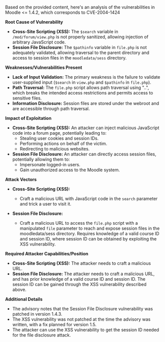 Based on the provided content, here's an analysis of the vulnerabilities in Moodle <= 1.4.2, which corresponds to CVE-2004-1424

**Root Cause of Vulnerability**

*   **Cross-Site Scripting (XSS):** The `$search` variable in `/mod/forum/view.php` is not properly sanitized, allowing injection of arbitrary JavaScript code.
*   **Session File Disclosure:** The `$pathinfo` variable in `file.php` is not adequately validated, allowing traversal to the parent directory and access to session files in the `moodledata/sess` directory.

**Weaknesses/Vulnerabilities Present**

*   **Lack of Input Validation:** The primary weakness is the failure to validate user-supplied input (`$search` in `view.php` and `$pathinfo` in `file.php`).
*   **Path Traversal:**  The `file.php` script allows path traversal using "..", which breaks the intended access restrictions and permits access to sensitive files.
*   **Information Disclosure:** Session files are stored under the webroot and are accessible through path traversal.

**Impact of Exploitation**

*   **Cross-Site Scripting (XSS):** An attacker can inject malicious JavaScript code into a forum page, potentially leading to:
    *   Stealing user cookies and session IDs.
    *   Performing actions on behalf of the victim.
    *   Redirecting to malicious websites.
*   **Session File Disclosure:** An attacker can directly access session files, potentially allowing them to:
    *   Impersonate logged-in users.
    *   Gain unauthorized access to the Moodle system.

**Attack Vectors**

*   **Cross-Site Scripting (XSS):**
    *   Craft a malicious URL with JavaScript code in the `search` parameter and trick a user to visit it.

*   **Session File Disclosure:**
    *   Craft a malicious URL to access the `file.php` script with a manipulated `file` parameter to reach and expose session files in the moodledata/sess directory. Requires knowledge of a valid course ID and session ID, where session ID can be obtained by exploiting the XSS vulnerability.

**Required Attacker Capabilities/Position**

*   **Cross-Site Scripting (XSS):** The attacker needs to craft a malicious URL.
*   **Session File Disclosure:** The attacker needs to craft a malicious URL, and has prior knowledge of a valid course ID and session ID. The session ID can be gained through the XSS vulnerability described above.

**Additional Details**

*   The advisory notes that the Session File Disclosure vulnerability was patched in version 1.4.3.
*   The XSS vulnerability was not patched at the time the advisory was written, with a fix planned for version 1.5.
*   The attacker can use the XSS vulnerability to get the session ID needed for the file disclosure attack.
